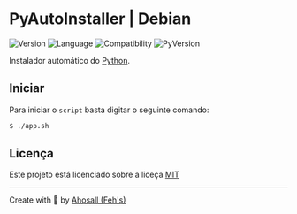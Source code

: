 # PyAutoInstaller | Debian

![Version](https://img.shields.io/badge/Py_Installer-1.0-blue.svg?style=for-the-badge&)
![Language](https://img.shields.io/badge/Language-bash-black.svg?style=for-the-badge)
![Compatibility](https://img.shields.io/badge/Linux-Debian-green.svg?style=for-the-badge&logo=debian)
![PyVersion](https://img.shields.io/badge/Py_version-3.9.1-blue.svg?style=for-the-badge&logo=python)

Instalador automático do [Python](https://www.python.org/downloads/).

## Iniciar
Para iniciar o `script` basta digitar o seguinte comando:

```sh
$ ./app.sh
```

## Licença
Este projeto está licenciado sobre a liceça [MIT](./LICENSE)

---

Create with 🤍 by [Ahosall (Feh's)](https://github.com/Ahosall)